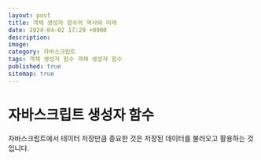 ```yaml
---
layout: post
title: 객체 생성자 함수의 역사와 미래
date: 2024-04-02 17:29 +0900
description: 
image:
category: 자바스크립트
tags: 객체 생성자 함수 객체 생성자 함수
published: true
sitemap: true
---
```


# 자바스크립트 생성자 함수
자바스크립트에서 테이터 저장만큼 중요한 것은 저장된 데이터를 불러오고 활용하는 것입니다.